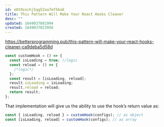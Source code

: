 ```yaml
---
id: e8t0zochj5qg52oa7mf56a6
title: This Pattern Will Make Your React Hooks Cleaner
desc: ""
updated: 1649037081994
created: 1649037023956
---
```


https://betterprogramming.pub/this-pattern-will-make-your-react-hooks-cleaner-ca9deba5d58d

```javascript
const customHook = () => {
  const isLoading = true; //logic
  const reload = () => {
    /*logic*/
  };
  const result = [isLoading, reload];
  result.isLoading = isLoading;
  result.reload = reload;
  return result;
};
```

That implementation will give us the ability to use the hook’s return value as:

```javascript
const { isLoading, reload } = customHook(configs); // as object
const [isLoading, reload] = customHook(configs); // as array
```
